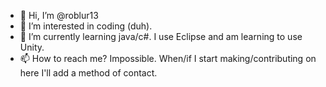 - 👋 Hi, I’m @roblur13
- 👀 I’m interested in coding (duh).
- 🌱 I’m currently learning java/c#. I use Eclipse and am learning to use Unity.
- 📫 How to reach me? Impossible. When/if I start making/contributing on here I'll add a method of contact.
